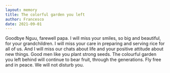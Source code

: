 ```yaml
---
layout: memory	
title: The colorful garden you left
author: Francesco
date: 2021-09-01
---
```


Goodbye Nguu, farewell papa. I will miss your smiles, so big and beautiful, for your grandchildren. I will miss your care in preparing and serving rice for all of us. And I will miss our chats about life and your positive attitude about new things. Good men like you plant strong seeds. The colourful garden you left behind will continue to bear fruit, through the generations. Fly free and in peace. We will not disturb you.
